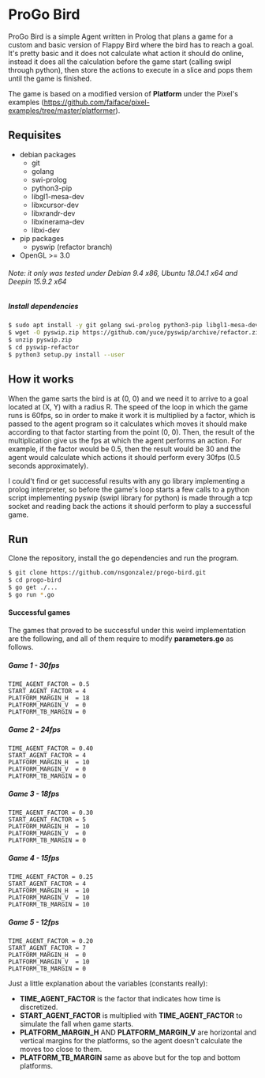 # ProGo Bird
ProGo Bird is a simple Agent written in Prolog that plans a game for a custom and basic version of Flappy Bird where the bird has to reach a goal. It's pretty basic and it does not calculate what action it should do online, instead it does all the calculation before the game start (calling swipl through python), then store the actions to execute in a slice and pops them until the game is finished.

The game is based on a modified version of **Platform** under the Pixel's examples (https://github.com/faiface/pixel-examples/tree/master/platformer).

## Requisites
  - debian packages
    - git
    - golang
    - swi-prolog
    - python3-pip
    - libgl1-mesa-dev
    - libxcursor-dev
    - libxrandr-dev
    - libxinerama-dev
    - libxi-dev
  - pip packages
    - pyswip (refactor branch)
  - OpenGL >= 3.0

###### Note: it only was tested under Debian 9.4 x86, Ubuntu 18.04.1 x64 and Deepin 15.9.2 x64

##### Install dependencies

```sh
$ sudo apt install -y git golang swi-prolog python3-pip libgl1-mesa-dev libxcursor-dev libxrandr-dev libxinerama-dev libxi-dev
$ wget -O pyswip.zip https://github.com/yuce/pyswip/archive/refactor.zip
$ unzip pyswip.zip
$ cd pyswip-refactor
$ python3 setup.py install --user
```

## How it works
When the game sarts the bird is at (0, 0) and we need it to arrive to a goal located at (X, Y) with a radius R. The speed of the loop in which the game runs is 60fps, so in order to make it work it is multiplied by a factor, which is passed to the agent program so it calculates which moves it should make according to that factor starting from the point (0, 0). Then, the result of the multiplication give us the fps at which the agent performs an action. For example, if the factor would be 0.5, then the result would be 30 and the agent would calculate which actions it should perform every 30fps (0.5 seconds approximately).

I could't find or get successful results with any go library implementing a prolog interpreter, so before the game's loop starts a few calls to a python script implementing pyswip (swipl library for python) is made through a tcp socket and reading back the actions it should perform to play a successful game.

## Run
Clone the repository, install the go dependencies and run the program.

```sh
$ git clone https://github.com/nsgonzalez/progo-bird.git
$ cd progo-bird
$ go get ./...
$ go run *.go
```

#### Successful games
The games that proved to be successful under this weird implementation are the following, and all of them require to modify  **parameters.go** as follows. 

##### Game 1 - 30fps
```golang
TIME_AGENT_FACTOR = 0.5
START_AGENT_FACTOR = 4
PLATFORM_MARGIN_H  = 18
PLATFORM_MARGIN_V  = 0
PLATFORM_TB_MARGIN = 0
```
##### Game 2 - 24fps
```golang
TIME_AGENT_FACTOR = 0.40
START_AGENT_FACTOR = 4
PLATFORM_MARGIN_H  = 10
PLATFORM_MARGIN_V  = 0
PLATFORM_TB_MARGIN = 0
```
##### Game 3 - 18fps
```golang
TIME_AGENT_FACTOR = 0.30
START_AGENT_FACTOR = 5
PLATFORM_MARGIN_H  = 10
PLATFORM_MARGIN_V  = 0
PLATFORM_TB_MARGIN = 0
```
##### Game 4 - 15fps
```golang
TIME_AGENT_FACTOR = 0.25
START_AGENT_FACTOR = 4
PLATFORM_MARGIN_H  = 10
PLATFORM_MARGIN_V  = 10
PLATFORM_TB_MARGIN = 10
```
##### Game 5 - 12fps
```golang
TIME_AGENT_FACTOR = 0.20
START_AGENT_FACTOR = 7
PLATFORM_MARGIN_H  = 0
PLATFORM_MARGIN_V  = 10
PLATFORM_TB_MARGIN = 0
```

Just a little explanation about the variables (constants really):
- **TIME_AGENT_FACTOR** is the factor that indicates how time is discretized.
- **START_AGENT_FACTOR** is multiplied with **TIME_AGENT_FACTOR** to simulate the fall when game starts.
- **PLATFORM_MARGIN_H** AND **PLATFORM_MARGIN_V** are horizontal and vertical margins for the platforms, so the agent doesn't calculate the moves too close to them. 
- **PLATFORM_TB_MARGIN** same as above but for the top and bottom platforms.
